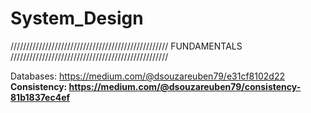 # System_Design

//////////////////////////////////////////////////
FUNDAMENTALS
//////////////////////////////////////////////////



Databases: https://medium.com/@dsouzareuben79/e31cf8102d22
<b>Consistency: https://medium.com/@dsouzareuben79/consistency-81b1837ec4ef</b>
